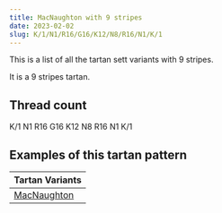 ```yaml
---
title: MacNaughton with 9 stripes
date: 2023-02-02
slug: K/1/N1/R16/G16/K12/N8/R16/N1/K/1
---
```

This is a list of all the tartan sett variants with 9 stripes.

It is a 9 stripes tartan.


## Thread count
K/1 N1 R16 G16 K12 N8 R16 N1 K/1

## Examples of this tartan pattern

| Tartan Variants |
|---------------|
| [MacNaughton](/variants/k/1/n1/r16/g16/k12/n8/r16/n1/k/1-g004c00-k000000-nd0d0d0-rc80000)||
